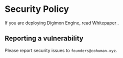 # Security Policy

If you are deploying Digimon Engine, read [Whitepaper ](https://docs.digimon.tech/digimon).

## Reporting a vulnerability

Please report security issues to `founders@cohuman.xyz`.